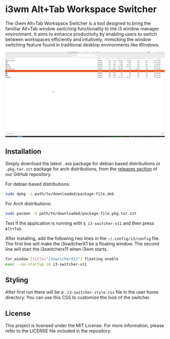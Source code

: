 # i3wm Alt+Tab Workspace Switcher

The i3wm Alt+Tab Workspace Switcher is a tool designed to bring the familiar Alt+Tab window switching functionality to the i3 window manager environment. It aims to enhance productivity by enabling users to switch between workspaces efficiently and intuitively, mimicking the window switching feature found in traditional desktop environments like Windows.

<p align="center">
  <img src="demo.gif" />
</p>

## Installation

Simply download the latest `.deb` package for debian based distributions or `.pkg.tar.zst` package for arch distributions, from the [releases section](https://github.com/iondodon/i3-switcher-x11/releases) of our GitHub repository.

For debian based distributions:

```bash
sudo dpkg -i path/to/downloaded/package-file.deb
```

For Arch distributions:

```bash
sudo pacman -U path/to/downloaded/package-file.pkg.tar.zst
```

Test if the application is running with `$ i3-switcher-x11` and then press `Alt+Tab`.

After installing, add the following two lines in the `~/.config/i3/config` file.
The first line will make the i3switcherX1 be a floating window.
The second line will start the i3switcherx11 when i3wm starts.

```bash
for_window [title="i3switcherX11"] floating enable
exec --no-startup-id i3-switcher-x11
```

## Styling

After first run there will be a `.i3-switcher-style.css` file in the user home directory. You can use this CSS to customize the look of the switcher.

## License

This project is licensed under the MIT License. For more information, please refer to the LICENSE file included in the repository.
